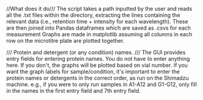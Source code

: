 //What does it do///
The script takes a path inputted by the user and reads all the .txt files within the directory, 
extracting the lines containing the relevant data (i.e., retention time + intensity for each wavelength). 
These are then joined into Pandas dataframes which are saved as .csvs for each measurement 
Graphs are made in matplotlib assuming all columns in each row on the microtitre plate are plotted together. 

/// Protein and detergent (or any condition) names. ///
The GUI provides entry fields for entering protein names.
You do not have to enter anything here. If you don't, the graphs will be plotted based on vial number. 
If you want the graph labels for sample/condition, it's important to enter the protein names or detergents in the correct order, as run on the Shimadzu machine. 
e.g., if you were to only run samples in A1-A12 and G1-G12, only fill in the names in the first entry field and 7th entry field.



